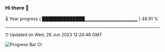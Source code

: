 ### Hi there 👋

⏳ Year progress { ██████████████▁▁▁▁▁▁▁▁▁▁▁▁▁▁▁▁ } 48.91 %

---

⏰ Updated on Wed, 28 Jun 2023 12:24:46 GMT

![Progress Bar CI](https://github.com/liununu/liununu/workflows/Progress%20Bar%20CI/badge.svg)
